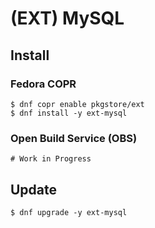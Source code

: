 # (EXT) MySQL

## Install

### Fedora COPR

```
$ dnf copr enable pkgstore/ext
$ dnf install -y ext-mysql
```

### Open Build Service (OBS)

```
# Work in Progress
```

## Update

```
$ dnf upgrade -y ext-mysql
```
